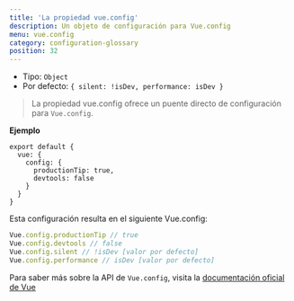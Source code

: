 ```yaml
---
title: 'La propiedad vue.config'
description: Un objeto de configuración para Vue.config
menu: vue.config
category: configuration-glossary
position: 32
---
```


- Tipo: `Object`
- Por defecto: `{ silent: !isDev, performance: isDev }`

> La propiedad vue.config ofrece un puente directo de configuración para `Vue.config`.

**Ejemplo**

```js{}[nuxt.config.js]
export default {
  vue: {
    config: {
      productionTip: true,
      devtools: false
    }
  }
}
```

Esta configuración resulta en el siguiente Vue.config:

```js
Vue.config.productionTip // true
Vue.config.devtools // false
Vue.config.silent // !isDev [valor por defecto]
Vue.config.performance // isDev [valor por defecto]
```

Para saber más sobre la API de `Vue.config`, visita la [documentación oficial de Vue](https://vuejs.org/v2/api/#Global-Config)
